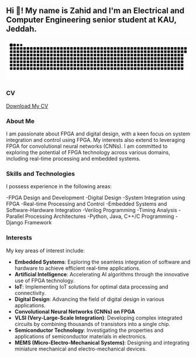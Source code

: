 <h2 align="left">Hi 👋! My name is Zahid and I'm an Electrical and Computer Engineering senior student at KAU, Jeddah.</h2>

<picture>
  <source media="(prefers-color-scheme: dark)" srcset="https://raw.githubusercontent.com/zahidaof/zahidaof/output/github-snake-dark.svg" />
  <source media="(prefers-color-scheme: light)" srcset="https://raw.githubusercontent.com/zahidaof/zahidaof/output/github-snake.svg" />
  <img alt="github-snake" src="https://raw.githubusercontent.com/zahidaof/zahidaof/output/github-snake.svg" />
</picture>

### CV
[Download My CV](https://github.com/zahidaof/repository-name/cv_zahid_alfahmi.pdf)


### About Me

I am passionate about FPGA and digital design, with a keen focus on system integration and control using FPGA. My interests also extend to leveraging FPGA for convolutional neural networks (CNNs). I am committed to exploring the potential of FPGA technology across various domains, including real-time processing and embedded systems.

### Skills and Technologies

I possess experience in the following areas:

-FPGA Design and Development
-Digital Design
-System Integration using FPGA
-Real-time Processing and Control
-Embedded Systems and Software-Hardware Integration
-Verilog Programming
-Timing Analysis
-Parallel Processing Architectures
-Python, Java, C++/C Programming
-Django Framework

### Interests

My key areas of interest include:

- **Embedded Systems**: Exploring the seamless integration of software and hardware to achieve efficient real-time applications.
- **Artificial Intelligence**: Accelerating AI algorithms through the innovative use of FPGA technology.
- **IoT**: Implementing IoT solutions for optimal data processing and connectivity.
- **Digital Design**: Advancing the field of digital design in various applications.
- **Convolutional Neural Networks (CNNs) on FPGA**
- **VLSI (Very-Large-Scale Integration)**: Developing complex integrated circuits by combining thousands of transistors into a single chip.
- **Semiconductor Technology**: Investigating the properties and applications of semiconductor materials in electronics.
- **MEMS (Micro-Electro-Mechanical Systems)**: Designing and integrating miniature mechanical and electro-mechanical devices.













